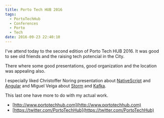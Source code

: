```yaml
---
title: Porto Tech HUB 2016
tags:
  - PortoTechHub
  - Conferences
  - Porto
  - Tech
date: 2016-09-23 22:40:10
---
```



I've attend today to the second edition of Porto Tech HUB 2016. It was good to see old friends and the raising tech potencial in the City.

There where some good presentations, good organization and the location was appealing also.

I especially liked Christoffer Noring presentation about [NativeScript](https://www.nativescript.org/) and [Angular](https://angularjs.org) and Miguel Veiga about [Storm](http://storm.apache.org) and [Kafka](http://kafka.apache.org).

This last one have more to do with my actual work.

* [http://www.portotechhub.com](http://www.portotechhub.com)
* [https://twitter.com/PortoTechHub](https://twitter.com/PortoTechHub)